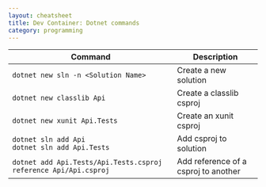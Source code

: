 ```yaml
---
layout: cheatsheet
title: Dev Container: Dotnet commands
category: programming
---
```


| Command | Description |
|---|---|
| `dotnet new sln -n <Solution Name>` | Create a new solution |
| `dotnet new classlib Api` | Create a classlib csproj |
| `dotnet new xunit Api.Tests` | Create an xunit csproj |
| `dotnet sln add Api` <br> `dotnet sln add Api.Tests` | Add csproj to solution |
| `dotnet add Api.Tests/Api.Tests.csproj reference Api/Api.csproj` | Add reference of a csproj to another |

